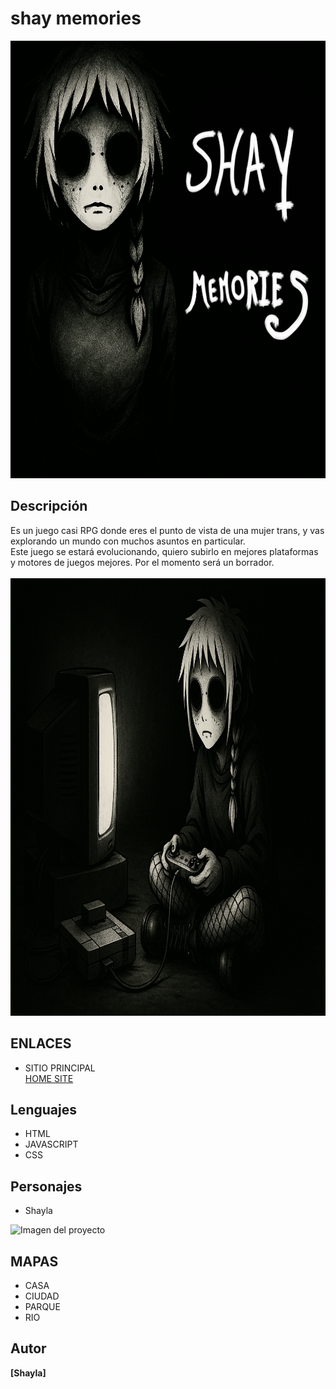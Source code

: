 # shay memories

<img src="https://github.com/shaylafool/gameWilt/blob/main/ILUSTRACIONES/BANNER.png" alt="Imagen del proyecto" width="1000" height="700">

## Descripción
Es un juego casi RPG donde eres el punto de vista de una mujer trans, y vas explorando un mundo con muchos asuntos en particular.  
Este juego se estará evolucionando, quiero subirlo en mejores plataformas y motores de juegos mejores. Por el momento será un borrador.
<br/><br/>
<img src="https://github.com/shaylafool/gameWilt/blob/main/ILUSTRACIONES/1.png" alt="Imagen del proyecto" width="1000" height="700">
## ENLACES

- SITIO PRINCIPAL  
[HOME SITE](https://shayhomew.blogspot.com/)

## Lenguajes
- HTML
- JAVASCRIPT
- CSS

## Personajes
- Shayla  
<img src="https://i.postimg.cc/DykJYpwr/ABAJO1.png" alt="Imagen del proyecto" width="300" height="300">

## MAPAS
- CASA
- CIUDAD
- PARQUE
- RIO


## Autor
**[Shayla]**
